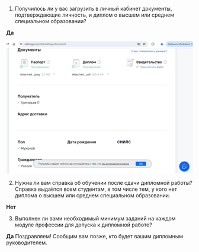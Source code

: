 1. Получилось ли у вас загрузить в личный кабинет документы, подтверждающие личность, и диплом о высшем или среднем специальном образовании?

**Да**

<img src='images/PrivateZone.png'/>


2. Нужна ли вам справка об обучении после сдачи дипломной работы? Справка выдаётся всем студентам, в том числе тем, у кого нет диплома о высшем или среднем специальном образовании.

**Нет**

3. Выполнен ли вами необходимый минимум заданий на каждом модуле профессии для допуска к дипломной работе?

**Да**
Поздравляем! Сообщим вам позже, кто будет вашим дипломным руководителем.
 